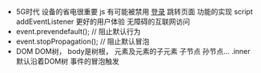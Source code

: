 - 5G时代 设备的省电很重要 js 有可能被禁用
    <a href='/login'>登录</a> 跳转页面 功能的实现
    script addEventListener 更好的用户体验
    无障碍的互联网访问
- event.prevendefault();    // 阻止默认行为
- event.stopPropagation();  // 阻止默认冒泡
- DOM DOM树， body是树根， 元素及元素的子元素 子节点 孙节点...
    .inner 默认沿着DOM树 事件的冒泡触发